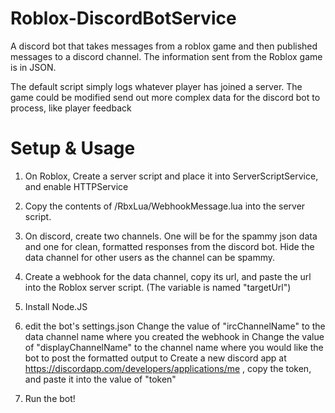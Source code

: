 # Roblox-DiscordBotService
A discord bot that takes messages from a roblox game and then published messages to a discord channel.
The information sent from the Roblox game is in JSON. 

The default script simply logs whatever player has joined a server. The game could be modified send out more complex data for the discord bot to process, like player feedback

# Setup & Usage

1) On Roblox, Create a server script and place it into ServerScriptService, and enable HTTPService
2) Copy the contents of /RbxLua/WebhookMessage.lua into the server script.
3) On discord, create two channels. One will be for the spammy json data and one for clean, formatted responses from the discord bot. Hide the data channel for other users as the channel can be spammy.
4) Create a webhook for the data channel, copy its url, and paste the url into the Roblox server script. (The variable is named "targetUrl")

5) Install Node.JS
6) edit the bot's settings.json
	Change the value of "ircChannelName" to the data channel name where you created the webhook in
	Change the value of "displayChannelName" to the channel name where you would like the bot to post the formatted output to
	Create a new discord app at https://discordapp.com/developers/applications/me , copy the token, and paste it into the value of "token"
7) Run the bot!

